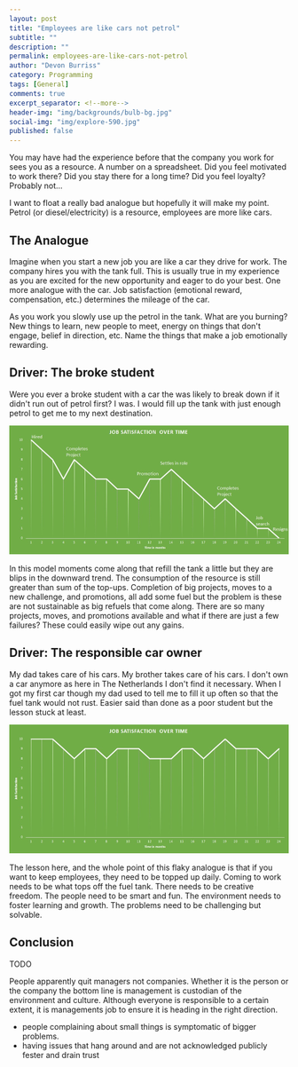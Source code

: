 ```yaml
---
layout: post
title: "Employees are like cars not petrol"
subtitle: ""
description: ""
permalink: employees-are-like-cars-not-petrol
author: "Devon Burriss"
category: Programming
tags: [General]
comments: true
excerpt_separator: <!--more-->
header-img: "img/backgrounds/bulb-bg.jpg"
social-img: "img/explore-590.jpg"
published: false
---
```

You may have had the experience before that the company you work for sees you as a resource. A number on a spreadsheet. Did you feel motivated to work there? Did you stay there for a long time? Did you feel loyalty? Probably not...

I want to float a really bad analogue but hopefully it will make my point. Petrol (or diesel/electricity) is a resource, employees are more like cars.

<!--more-->

## The Analogue

Imagine when you start a new job you are like a car they drive for work. The company hires you with the tank full. This is usually true in my experience as you are excited for the new opportunity and eager to do your best. One more analogue with the car. Job satisfaction (emotional reward, compensation, etc.) determines the mileage of the car.

As you work you slowly use up the petrol in the tank. What are you burning? New things to learn, new people to meet, energy on things that don't engage, belief in direction, etc. Name the things that make a job emotionally rewarding.

## Driver: The broke student

Were you ever a broke student with a car the was likely to break down if it didn't run out of petrol first? I was. I would fill up the tank with just enough petrol to get me to my next destination.

![Student tank trajectory](/img/posts/2018/student-tank.jpg)

In this model moments come along that refill the tank a little but they are blips in the downward trend. The consumption of the resource is still greater than sum of the top-ups. Completion of big projects, moves to a new challenge, and promotions, all add some fuel but the problem is these are not sustainable as big refuels that come along. There are so many projects, moves, and promotions available and what if there are just a few failures? These could easily wipe out any gains.

## Driver: The responsible car owner

My dad takes care of his cars. My brother takes care of his cars. I don't own a car anymore as here in The Netherlands I don't find it necessary. When I got my first car though my dad used to tell me to fill it up often so that the fuel tank would not rust. Easier said than done as a poor student but the lesson stuck at least.

![Adult tank trajectory](/img/posts/2018/adult-tank.jpg)

The lesson here, and the whole point of this flaky analogue is that if you want to keep employees, they need to be topped up daily. Coming to work needs to be what tops off the fuel tank. There needs to be creative freedom. The people need to be smart and fun. The environment needs to foster learning and growth. The problems need to be challenging but solvable.

## Conclusion

TODO

People apparently quit managers not companies. Whether it is the person or the company the bottom line is management is custodian of the environment and culture. Although everyone is responsible to a certain extent, it is managements job to ensure it is heading in the right direction.

- people complaining about small things is symptomatic of bigger problems.
- having issues that hang around and are not acknowledged publicly fester and drain trust